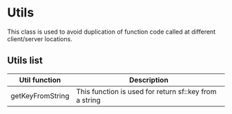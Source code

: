 # Utils

This class is used to avoid duplication of function code called at different client/server locations.

## Utils list

| Util function    | Description                                            |
|------------------|--------------------------------------------------------|
| getKeyFromString | This function is used for return sf::key from a string |
